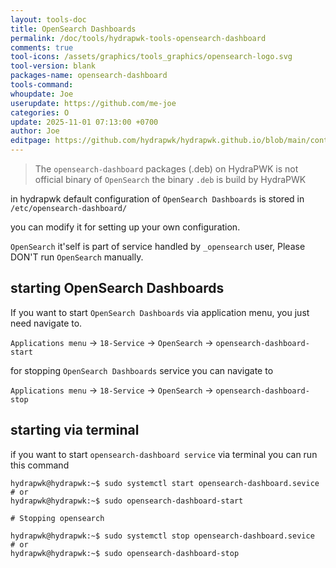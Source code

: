 ```yaml
---
layout: tools-doc
title: OpenSearch Dashboards
permalink: /doc/tools/hydrapwk-tools-opensearch-dashboard
comments: true
tool-icons: /assets/graphics/tools_graphics/opensearch-logo.svg
tool-version: blank
packages-name: opensearch-dashboard
tools-command: 
whoupdate: Joe
userupdate: https://github.com/me-joe
categories: O
update: 2025-11-01 07:13:00 +0700
author: Joe
editpage: https://github.com/hydrapwk/hydrapwk.github.io/blob/main/content/_tools/hydrapwk-tools-opensearch-dashboard.md
---
```


> The `opensearch-dashboard` packages (.deb) on HydraPWK is not official binary of `OpenSearch` the binary `.deb` is build by HydraPWK

in hydrapwk default configuration of `OpenSearch Dashboards`
is stored in `/etc/opensearch-dashboard/`

you can modify it for setting up your own configuration.

`OpenSearch` it'self is part of service handled by `_opensearch` user, Please DON'T run `OpenSearch` manually.

## starting OpenSearch Dashboards

If you want to start `OpenSearch Dashboards` via application menu, you just need navigate to.

`Applications menu` -> `18-Service` -> `OpenSearch` -> `opensearch-dashboard-start`

for stopping `OpenSearch Dashboards` service you can navigate to

`Applications menu` -> `18-Service` -> `OpenSearch` -> `opensearch-dashboard-stop`

## starting via terminal

if you want to start `opensearch-dashboard service` via terminal you can run this command

```
hydrapwk@hydrapwk:~$ sudo systemctl start opensearch-dashboard.sevice
# or
hydrapwk@hydrapwk:~$ sudo opensearch-dashboard-start

# Stopping opensearch

hydrapwk@hydrapwk:~$ sudo systemctl stop opensearch-dashboard.sevice
# or
hydrapwk@hydrapwk:~$ sudo opensearch-dashboard-stop
```
